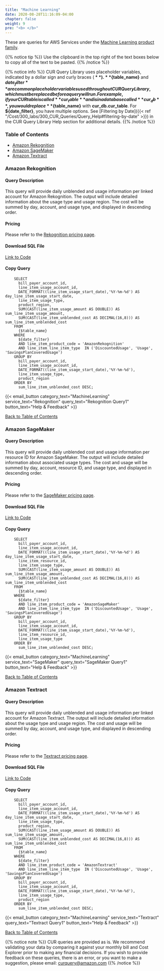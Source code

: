 ```yaml
---
title: "Machine Learning"
date: 2020-08-28T11:16:09-04:00
chapter: false
weight: 9
pre: "<b> </b>"
---
```


These are queries for AWS Services under the [Machine Learning product family](https://aws.amazon.com/machine-learning/).  

{{% notice tip %}}
Use the clipboard in the top right of the text boxes below to copy all of the text to be pasted.
{{% /notice %}}

{{% notice info %}}
CUR Query Library uses placeholder variables, indicated by a dollar sign and curly braces (**${  }**). **${table_name}** and **${date_filter}** are common placeholder variables used throughout CUR Query Library, which must be replaced before a query will run. For example, if your CUR table is called **cur_table** and is in a database called **cur_db**, you would replace **${table_name}** with **cur_db.cur_table**. For **${date_filter}**, you have multiple options. See [Filtering by Date]({{< ref "/Cost/300_labs/300_CUR_Queries/Query_Help#filtering-by-date" >}}) in the CUR Query Library Help section for additional details.
{{% /notice %}}

### Table of Contents
  * [Amazon Rekognition](#amazon-rekognition)
  * [Amazon SageMaker](#amazon-sagemaker)
  * [Amazon Textract](#amazon-textract)

### Amazon Rekognition

#### Query Description
This query will provide daily unblended and usage information per linked account for Amazon Rekognition. The output will include detailed information about the usage type and usage region. The cost will be summed by day, account, and usage type, and displayed in descending order.

#### Pricing
Please refer to the [Rekognition pricing page](https://aws.amazon.com/rekognition/pricing/).

#### Download SQL File
[Link to Code](/Cost/300_CUR_Queries/Code/Machine_Learning/rekognition.sql)

#### Copy Query
```tsql
    SELECT
      bill_payer_account_id,
      line_item_usage_account_id,
      DATE_FORMAT((line_item_usage_start_date),'%Y-%m-%d') AS day_line_item_usage_start_date,
      line_item_usage_type,
      product_region,
      SUM(CAST(line_item_usage_amount AS DOUBLE)) AS sum_line_item_usage_amount,
      SUM(CAST(line_item_unblended_cost AS DECIMAL(16,8))) AS sum_line_item_unblended_cost
    FROM
      {$table_name}
    WHERE
      ${date_filter}
      AND line_item_product_code = 'AmazonRekognition'
      AND line_item_line_item_type  IN ('DiscountedUsage', 'Usage', 'SavingsPlanCoveredUsage')
    GROUP BY
      bill_payer_account_id,
      line_item_usage_account_id,
      DATE_FORMAT((line_item_usage_start_date),'%Y-%m-%d'),
      line_item_usage_type,
      product_region
    ORDER BY
      sum_line_item_unblended_cost DESC;
```

{{< email_button category_text="MachineLearning" service_text="Rekognition" query_text="Rekognition Query1" button_text="Help & Feedback" >}}

[Back to Table of Contents](#table-of-contents)

### Amazon SageMaker

#### Query Description
This query will provide daily unblended cost and usage information per resource ID for Amazon SageMaker. The output will include detailed information about associated usage types. The cost and usage will be summed by day, account, resource ID, and usage type, and displayed in descending order.

#### Pricing
Please refer to the [SageMaker pricing page](https://aws.amazon.com/sagemaker/pricing/).

#### Download SQL File
[Link to Code](/Cost/300_CUR_Queries/Code/Machine_Learning/sagemakerwrid.sql)

#### Copy Query
```tsql
    SELECT
      bill_payer_account_id,
      line_item_usage_account_id,
      DATE_FORMAT((line_item_usage_start_date),'%Y-%m-%d') AS day_line_item_usage_start_date,
      line_item_resource_id,
      line_item_usage_type,
      SUM(CAST(line_item_usage_amount AS DOUBLE)) AS sum_line_item_usage_amount,
      SUM(CAST(line_item_unblended_cost AS DECIMAL(16,8))) AS sum_line_item_unblended_cost
    FROM 
      {$table_name}
    WHERE
      ${date_filter}
      AND line_item_product_code = 'AmazonSageMaker'
      AND line_item_line_item_type  IN ('DiscountedUsage', 'Usage', 'SavingsPlanCoveredUsage')
    GROUP BY
      bill_payer_account_id, 
      line_item_usage_account_id,
      DATE_FORMAT((line_item_usage_start_date),'%Y-%m-%d'),
      line_item_resource_id,
      line_item_usage_type
    ORDER BY
      sum_line_item_unblended_cost DESC;
```
      
  

{{< email_button category_text="MachineLearning" service_text="SageMaker" query_text="SageMaker Query1" button_text="Help & Feedback" >}}

[Back to Table of Contents](#table-of-contents)

### Amazon Textract

#### Query Description
This query will provide daily unblended and usage information per linked account for Amazon Textract. The output will include detailed information about the usage type and usage region. The cost and usage will be summed by day, account, and usage type, and displayed in descending order.

#### Pricing
Please refer to the [Textract pricing page](https://aws.amazon.com/textract/pricing/).

#### Download SQL File
[Link to Code](/Cost/300_CUR_Queries/Code/Machine_Learning/textract.sql)

#### Copy Query
```tsql
    SELECT
      bill_payer_account_id, 
      line_item_usage_account_id,
      DATE_FORMAT((line_item_usage_start_date),'%Y-%m-%d') AS day_line_item_usage_start_date,
      line_item_usage_type,
      product_region,
      SUM(CAST(line_item_usage_amount AS DOUBLE)) AS sum_line_item_usage_amount,
      SUM(CAST(line_item_unblended_cost AS DECIMAL(16,8))) AS sum_line_item_unblended_cost
    FROM
      {$table_name}
    WHERE
      ${date_filter}
      AND line_item_product_code = 'AmazonTextract'
      AND line_item_line_item_type  IN ('DiscountedUsage', 'Usage', 'SavingsPlanCoveredUsage')
    GROUP BY
      bill_payer_account_id,
      line_item_usage_account_id,
      DATE_FORMAT((line_item_usage_start_date),'%Y-%m-%d'),
      line_item_usage_type,
      product_region
    ORDER BY
      sum_line_item_unblended_cost DESC;
```

{{< email_button category_text="MachineLearning" service_text="Textract" query_text="Textract Query1" button_text="Help & Feedback" >}}

[Back to Table of Contents](#table-of-contents)

{{% notice note %}}
CUR queries are provided as is. We recommend validating your data by comparing it against your monthly bill and Cost Explorer prior to making any financial decisions. If you wish to provide feedback on these queries, there is an error, or you want to make a suggestion, please email: curquery@amazon.com
{{% /notice %}}






